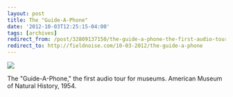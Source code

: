 ```yaml
---
layout: post
title: The "Guide-A-Phone"
date: '2012-10-03T12:25:15-04:00'
tags: [archives]
redirect_from: /post/32809137150/the-guide-a-phone-the-first-audio-tour-for/
redirect_to: http://fieldnoise.com/10-03-2012/the-guide-a-phone
---
```


![](http://images.library.amnh.org/digital/files/original/54a10ff7b5dd08b56e56fba39ae536b9.jpg)

The "Guide-A-Phone," the first audio tour for museums. American Museum of Natural History, 1954.